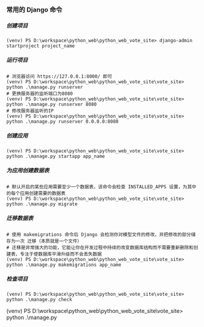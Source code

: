 ### 常用的 Django 命令


##### 创建项目
```text
(venv) PS D:\workspace\python_web\python_web_vote_site> django-admin startproject project_name
```


##### 运行项目
```text
# 浏览器访问 https://127.0.0.1:8000/ 即可
(venv) PS D:\workspace\python_web\python_web_vote_site\vote_site> python .\manage.py runserver
# 更换服务器的监听端口为8080 
(venv) PS D:\workspace\python_web\python_web_vote_site\vote_site> python .\manage.py runserver 8080
# 修改服务器监听的IP
(venv) PS D:\workspace\python_web\python_web_vote_site\vote_site> python .\manage.py runserver 0.0.0.0:8080
```


##### 创建应用
```text
(venv) PS D:\workspace\python_web\python_web_vote_site\vote_site> python .\manage.py startapp app_name
```


##### 为应用创建数据表
```text
# 默认开启的某些应用需要至少一个数据表，该命令会检查 INSTALLED_APPS 设置，为其中的每个应用创建需要的数据表
(venv) PS D:\workspace\python_web\python_web_vote_site\vote_site> python .\manage.py migrate
```


##### 迁移数据表
```text
# 使用 makemigrations 命令后 Django 会检测你对模型文件的修改，并把修改的部分储存为一次 迁移（本质就是一个文件）
# 迁移是非常强大的功能，它能让你在开发过程中持续的改变数据库结构而不需要重新删除和创建表，专注于使数据库平滑升级而不会丢失数据
(venv) PS D:\workspace\python_web\python_web_vote_site\vote_site> python .\manage.py makemigrations app_name
```


##### 检查项目
```text
(venv) PS D:\workspace\python_web\python_web_vote_site\vote_site> python .\manage.py check

```


(venv) PS D:\workspace\python_web\python_web_vote_site\vote_site> python .\manage.py





